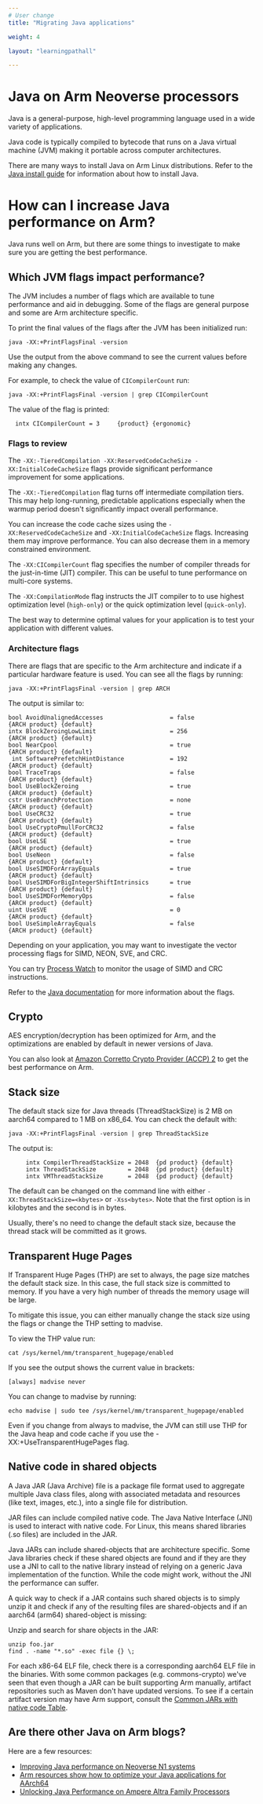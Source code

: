 ```yaml
---
# User change
title: "Migrating Java applications"

weight: 4

layout: "learningpathall"

---
```


# Java on Arm Neoverse processors

Java is a general-purpose, high-level programming language used in a wide variety of applications.

Java code is typically compiled to bytecode that runs on a Java virtual machine (JVM) making it portable across computer architectures.

There are many ways to install Java on Arm Linux distributions. Refer to the [Java install guide](/install-guides/java/) for information about how to install Java.

# How can I increase Java performance on Arm? 

Java runs well on Arm, but there are some things to investigate to make sure you are getting the best performance. 

## Which JVM flags impact performance?

The JVM includes a number of flags which are available to tune performance and aid in debugging. Some of the flags are general purpose and some are Arm architecture specific. 

To print the final values of the flags after the JVM has been initialized run:

```console
java -XX:+PrintFlagsFinal -version
```

Use the output from the above command to see the current values before making any changes.

For example, to check the value of `CICompilerCount` run:

```console
java -XX:+PrintFlagsFinal -version | grep CICompilerCount
```

The value of the flag is printed:

```output
  intx CICompilerCount = 3     {product} {ergonomic}
```

### Flags to review

The `-XX:-TieredCompilation -XX:ReservedCodeCacheSize -XX:InitialCodeCacheSize` flags provide significant performance improvement for some applications. 

The `-XX:-TieredCompilation` flag turns off intermediate compilation tiers. This may help  long-running, predictable applications especially when the warmup period doesn't significantly impact overall performance.

You can increase the code cache sizes using the `-XX:ReservedCodeCacheSize` and `-XX:InitialCodeCacheSize` flags. Increasing them may improve performance. You can also decrease them in a memory constrained environment. 

The `-XX:CICompilerCount` flag specifies the number of compiler threads for the just-in-time (JIT) compiler. This can be useful to tune performance on multi-core systems. 

The `-XX:CompilationMode` flag instructs the JIT compiler to to use highest optimization level (`high-only`) or the quick optimization level (`quick-only`). 

The best way to determine optimal values for your application is to test your application with different values. 

### Architecture flags

There are flags that are specific to the Arm architecture and indicate if a particular hardware feature is used. You can see all the flags by running:

```console
java -XX:+PrintFlagsFinal -version | grep ARCH
```

The output is similar to:

```output
bool AvoidUnalignedAccesses                   = false                                {ARCH product} {default}
intx BlockZeroingLowLimit                     = 256                                  {ARCH product} {default}
bool NearCpool                                = true                                 {ARCH product} {default}
 int SoftwarePrefetchHintDistance             = 192                                  {ARCH product} {default}
bool TraceTraps                               = false                                {ARCH product} {default}
bool UseBlockZeroing                          = true                                 {ARCH product} {default}
cstr UseBranchProtection                      = none                                 {ARCH product} {default}
bool UseCRC32                                 = true                                 {ARCH product} {default}
bool UseCryptoPmullForCRC32                   = false                                {ARCH product} {default}
bool UseLSE                                   = true                                 {ARCH product} {default}
bool UseNeon                                  = false                                {ARCH product} {default}
bool UseSIMDForArrayEquals                    = true                                 {ARCH product} {default}
bool UseSIMDForBigIntegerShiftIntrinsics      = true                                 {ARCH product} {default}
bool UseSIMDForMemoryOps                      = false                                {ARCH product} {default}
uint UseSVE                                   = 0                                    {ARCH product} {default}
bool UseSimpleArrayEquals                     = false                                {ARCH product} {default}
```

Depending on your application, you may want to investigate the vector processing flags for SIMD, NEON, SVE, and CRC. 

You can try [Process Watch](https://learn.arm.com/learning-paths/servers-and-cloud-computing/processwatch/) to monitor the usage of SIMD and CRC instructions. 

Refer to the [Java documentation](https://docs.oracle.com/en/java/javase/17/docs/specs/man/java.html) for more information about the flags. 

## Crypto

AES encryption/decryption has been optimized for Arm, and the optimizations are enabled by default in newer versions of Java.  

You can also look at [Amazon Corretto Crypto Provider (ACCP) 2](https://aws.amazon.com/blogs/security/accelerating-jvm-cryptography-with-amazon-corretto-crypto-provider-2/) to get the best performance on Arm. 

## Stack size

The default stack size for Java threads (ThreadStackSize) is 2 MB on aarch64 compared to 1 MB on x86_64. You can check the default with:

```console
java -XX:+PrintFlagsFinal -version | grep ThreadStackSize
```

The output is:

```output
     intx CompilerThreadStackSize = 2048  {pd product} {default}
     intx ThreadStackSize         = 2048  {pd product} {default}
     intx VMThreadStackSize       = 2048  {pd product} {default}
```

The default can be changed on the command line with either `-XX:ThreadStackSize=<kbytes>` or `-Xss<bytes>`. Note that the first option is in kilobytes and the second is in bytes. 

Usually, there's no need to change the default stack size, because the thread stack will be committed as it grows. 

## Transparent Huge Pages

If Transparent Huge Pages (THP) are set to always, the page size matches the default stack size. In this case, the full stack size is committed to memory. If you have a very high number of threads the memory usage will be large. 

To mitigate this issue, you can either manually change the stack size using the flags or change the THP setting to madvise. 

To view the THP value run:

```console
cat /sys/kernel/mm/transparent_hugepage/enabled
```

If you see the output shows the current value in brackets: 

```output
[always] madvise never
```

You can change to madvise by running:

```console
echo madvise | sudo tee /sys/kernel/mm/transparent_hugepage/enabled
```

Even if you change from always to madvise, the JVM can still use THP for the Java heap and code cache if you use the -XX:+UseTransparentHugePages flag.

## Native code in shared objects

A Java JAR (Java Archive) file is a package file format used to aggregate multiple Java class files, along with associated metadata and resources (like text, images, etc.), into a single file for distribution. 

JAR files can include compiled native code. The Java Native Interface (JNI) is used to interact with native code. For Linux, this means shared libraries (.so files) are included in the JAR. 

Java JARs can include shared-objects that are architecture specific. Some Java libraries check if these shared objects are found and if they are they use a JNI to call to the native library instead of relying on a generic Java implementation of the function. While the code might work, without the JNI the performance can suffer.

A quick way to check if a JAR contains such shared objects is to simply unzip it and check if any of the resulting files are shared-objects and if an aarch64 (arm64) shared-object is missing:

Unzip and search for share objects in the JAR:

```console
unzip foo.jar
find . -name "*.so" -exec file {} \;
```

For each x86-64 ELF file, check there is a corresponding aarch64 ELF file in the binaries. With some common packages (e.g. commons-crypto) we've seen that even though a JAR can be built supporting Arm manually, artifact repositories such as Maven don't have updated versions. To see if a certain artifact version may have Arm support, consult the [Common JARs with native code Table](https://github.com/aws/aws-graviton-getting-started/blob/main/CommonNativeJarsTable.md). 

## Are there other Java on Arm blogs?

Here are a few resources:
- [Improving Java performance on Neoverse N1 systems](https://community.arm.com/arm-community-blogs/b/architectures-and-processors-blog/posts/java-performance-on-neoverse-n1)
- [Arm resources show how to optimize your Java applications for AArch64](https://blogs.oracle.com/javamagazine/post/java-arm-runtime-switches-benchmarks)
- [Unlocking Java Performance on Ampere Altra Family Processors](https://amperecomputing.com/tuning-guides/unlocking-java-performance-tuning-guide)

